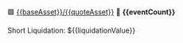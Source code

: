 🟩 <a href="https://www.binance.com/futures/{{baseAsset}}{{quoteAsset}}">{{baseAsset}}/{{quoteAsset}}</a> 🔔 <b>{{eventCount}}</b> 

Short Liquidation: ${{liquidationValue}}